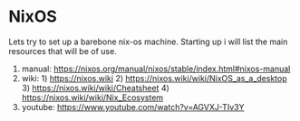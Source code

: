 # NixOS
Lets try to set up a barebone nix-os machine.
Starting up i will list the main resources that will be of use.

1.  manual:		https://nixos.org/manual/nixos/stable/index.html#nixos-manual
2.  wiki:		1) https://nixos.wiki
				2) https://nixos.wiki/wiki/NixOS_as_a_desktop
				3) https://nixos.wiki/wiki/Cheatsheet
				4) https://nixos.wiki/wiki/Nix_Ecosystem
3.  youtube: 	https://www.youtube.com/watch?v=AGVXJ-TIv3Y
	
				
